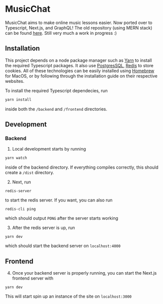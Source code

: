 # MusicChat

MusicChat aims to make online music lessons easier. Now ported over to Typescript, Next.js, and GraphQL! The old repository (using MERN stack) can be found [here](https://github.com/ssanso11/WebChatApp). Still very much a work in progress :)

## Installation

This project depends on a node package manager such as [Yarn](https://classic.yarnpkg.com/en/) to install the required Typescript packages. It also use [PostgresSQL](https://www.postgresql.org/), [Redis](https://redis.io/) to store cookies. All of these technologies can be easily installed using [Homebrew](https://brew.sh/) for MacOS, or by following through the installation guide on their respective websites.

To install the required Typescript dependecies, run

```bash
yarn install
```

inside both the `/backend` and `/frontend` directories.

## Development

### Backend

1. Local development starts by running

```bash
yarn watch
```

inside of the backend directory. If everything compiles correctly, this should create a `/dist` directory.

2. Next, run

```
redis-server
```

to start the redis server. If you want, you can also run

```
redis-cli ping
```

which should output `PONG` after the server starts working

3. After the redis server is up, run

```
yarn dev
```

which should start the backend server on `localhost:4000`

## Frontend

4. Once your backend server is properly running, you can start the Next.js frontend server with

```
yarn dev
```

This will start spin up an instance of the site on `localhost:3000`
